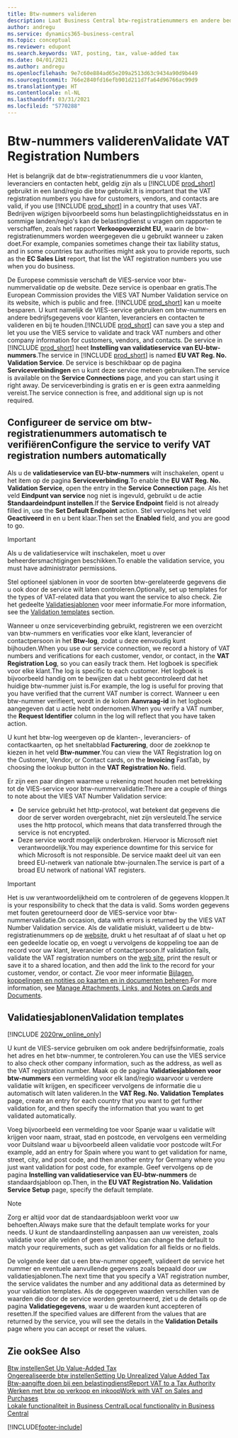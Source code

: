 ```yaml
---
title: Btw-nummers valideren
description: Laat Business Central btw-registratienummers en andere bedrijfsinformatie voor uw contacten, klanten en leveranciers valideren, op basis van de VIES btw-nummervalidatieservice van de Europese Unie.
author: andregu
ms.service: dynamics365-business-central
ms.topic: conceptual
ms.reviewer: edupont
ms.search.keywords: VAT, posting, tax, value-added tax
ms.date: 04/01/2021
ms.author: andregu
ms.openlocfilehash: 9e7c60e884ad65e209a2513d63c9434a90d9b449
ms.sourcegitcommit: 766e2840fd16efb901d211d7fa64d96766ac99d9
ms.translationtype: HT
ms.contentlocale: nl-NL
ms.lasthandoff: 03/31/2021
ms.locfileid: "5770288"
---
```

# <a name="validate-vat-registration-numbers"></a><span data-ttu-id="fec79-103">Btw-nummers valideren</span><span class="sxs-lookup"><span data-stu-id="fec79-103">Validate VAT Registration Numbers</span></span>

<span data-ttu-id="fec79-104">Het is belangrijk dat de btw-registratienummers die u voor klanten, leveranciers en contacten hebt, geldig zijn als u [!INCLUDE [prod_short](includes/prod_short.md)] gebruikt in een land/regio die btw gebruikt.</span><span class="sxs-lookup"><span data-stu-id="fec79-104">It is important that the VAT registration numbers you have for customers, vendors, and contacts are valid, if you use [!INCLUDE [prod_short](includes/prod_short.md)] in a country that uses VAT.</span></span> <span data-ttu-id="fec79-105">Bedrijven wijzigen bijvoorbeeld soms hun belastingplichtigheidsstatus en in sommige landen/regio's kan de belastingdienst u vragen om rapporten te verschaffen, zoals het rapport **Verkoopoverzicht EU**, waarin de btw-registratienummers worden weergegeven die u gebruikt wanneer u zaken doet.</span><span class="sxs-lookup"><span data-stu-id="fec79-105">For example, companies sometimes change their tax liability status, and in some countries tax authorities might ask you to provide reports, such as the **EC Sales List** report, that list the VAT registration numbers you use when you do business.</span></span>

<span data-ttu-id="fec79-106">De Europese commissie verschaft de VIES-service voor btw-nummervalidatie op de website. Deze service is openbaar en gratis.</span><span class="sxs-lookup"><span data-stu-id="fec79-106">The European Commission provides the VIES VAT Number Validation service on its website, which is public and free.</span></span> <span data-ttu-id="fec79-107">[!INCLUDE [prod_short](includes/prod_short.md)] kan u moeite besparen. U kunt namelijk de VIES-service gebruiken om btw-nummers en andere bedrijfsgegevens voor klanten, leveranciers en contacten te valideren en bij te houden.</span><span class="sxs-lookup"><span data-stu-id="fec79-107">[!INCLUDE [prod_short](includes/prod_short.md)] can save you a step and let you use the VIES service to validate and track VAT numbers and other company information for customers, vendors, and contacts.</span></span> <span data-ttu-id="fec79-108">De service in [!INCLUDE [prod_short](includes/prod_short.md)] heet **Instelling van validatieservice van EU-btw-nummers**.</span><span class="sxs-lookup"><span data-stu-id="fec79-108">The service in [!INCLUDE [prod_short](includes/prod_short.md)] is named **EU VAT Reg. No. Validation Service**.</span></span> <span data-ttu-id="fec79-109">De service is beschikbaar op de pagina **Serviceverbindingen** en u kunt deze service meteen gebruiken.</span><span class="sxs-lookup"><span data-stu-id="fec79-109">The service is available on the **Service Connections** page, and you can start using it right away.</span></span> <span data-ttu-id="fec79-110">De serviceverbinding is gratis en er is geen extra aanmelding vereist.</span><span class="sxs-lookup"><span data-stu-id="fec79-110">The service connection is free, and additional sign up is not required.</span></span>

## <a name="configure-the-service-to-verify-vat-registration-numbers-automatically"></a><span data-ttu-id="fec79-111">Configureer de service om btw-registratienummers automatisch te verifiëren</span><span class="sxs-lookup"><span data-stu-id="fec79-111">Configure the service to verify VAT registration numbers automatically</span></span>

<span data-ttu-id="fec79-112">Als u de **validatieservice van EU-btw-nummers** wilt inschakelen, opent u het item op de pagina **Serviceverbinding**.</span><span class="sxs-lookup"><span data-stu-id="fec79-112">To enable the **EU VAT Reg. No. Validation Service**, open the entry in the **Service Connection** page.</span></span> <span data-ttu-id="fec79-113">Als het veld **Eindpunt van service** nog niet is ingevuld, gebruikt u de actie **Standaardeindpunt instellen**.</span><span class="sxs-lookup"><span data-stu-id="fec79-113">If the **Service Endpoint** field is not already filled in, use the **Set Default Endpoint** action.</span></span> <span data-ttu-id="fec79-114">Stel vervolgens het veld **Geactiveerd** in en u bent klaar.</span><span class="sxs-lookup"><span data-stu-id="fec79-114">Then set the **Enabled** field, and you are good to go.</span></span>  

> [!IMPORTANT]
> <span data-ttu-id="fec79-115">Als u de validatieservice wilt inschakelen, moet u over beheerdersmachtigingen beschikken.</span><span class="sxs-lookup"><span data-stu-id="fec79-115">To enable the validation service, you must have administrator permissions.</span></span>

<span data-ttu-id="fec79-116">Stel optioneel sjablonen in voor de soorten btw-gerelateerde gegevens die u ook door de service wilt laten controleren.</span><span class="sxs-lookup"><span data-stu-id="fec79-116">Optionally, set up templates for the types of VAT-related data that you want the service to also check.</span></span> <span data-ttu-id="fec79-117">Zie het gedeelte [Validatiesjablonen](#validation-templates) voor meer informatie.</span><span class="sxs-lookup"><span data-stu-id="fec79-117">For more information, see the [Validation templates](#validation-templates) section.</span></span>

<span data-ttu-id="fec79-118">Wanneer u onze serviceverbinding gebruikt, registreren we een overzicht van btw-nummers en verificaties voor elke klant, leverancier of contactpersoon in het **Btw-log**, zodat u deze eenvoudig kunt bijhouden.</span><span class="sxs-lookup"><span data-stu-id="fec79-118">When you use our service connection, we record a history of VAT numbers and verifications for each customer, vendor, or contact, in the **VAT Registration Log**, so you can easily track them.</span></span> <span data-ttu-id="fec79-119">Het logboek is specifiek voor elke klant.</span><span class="sxs-lookup"><span data-stu-id="fec79-119">The log is specific to each customer.</span></span> <span data-ttu-id="fec79-120">Het logboek is bijvoorbeeld handig om te bewijzen dat u hebt gecontroleerd dat het huidige btw-nummer juist is.</span><span class="sxs-lookup"><span data-stu-id="fec79-120">For example, the log is useful for proving that you have verified that the current VAT number is correct.</span></span> <span data-ttu-id="fec79-121">Wanneer u een btw-nummer verifieert, wordt in de kolom **Aanvraag-id** in het logboek aangegeven dat u actie hebt ondernomen.</span><span class="sxs-lookup"><span data-stu-id="fec79-121">When you verify a VAT number, the **Request Identifier** column in the log will reflect that you have taken action.</span></span>

<span data-ttu-id="fec79-122">U kunt het btw-log weergeven op de klanten-, leveranciers- of contactkaarten, op het sneltabblad **Facturering**, door de zoekknop te kiezen in het veld **Btw-nummer**.</span><span class="sxs-lookup"><span data-stu-id="fec79-122">You can view the VAT Registration log on the Customer, Vendor, or Contact cards, on the **Invoicing** FastTab, by choosing the lookup button in the **VAT Registration No.** field.</span></span>  

<span data-ttu-id="fec79-123">Er zijn een paar dingen waarmee u rekening moet houden met betrekking tot de VIES-service voor btw-nummervalidatie:</span><span class="sxs-lookup"><span data-stu-id="fec79-123">There are a couple of things to note about the VIES VAT Number Validation service:</span></span>

* <span data-ttu-id="fec79-124">De service gebruikt het http-protocol, wat betekent dat gegevens die door de server worden overgebracht, niet zijn versleuteld.</span><span class="sxs-lookup"><span data-stu-id="fec79-124">The service uses the http protocol, which means that data transferred through the service is not encrypted.</span></span>  
* <span data-ttu-id="fec79-125">Deze service wordt mogelijk onderbroken. Hiervoor is Microsoft niet verantwoordelijk.</span><span class="sxs-lookup"><span data-stu-id="fec79-125">You may experience downtime for this service for which Microsoft is not responsible.</span></span> <span data-ttu-id="fec79-126">De service maakt deel uit van een breed EU-netwerk van nationale btw-journalen.</span><span class="sxs-lookup"><span data-stu-id="fec79-126">The service is part of a broad EU network of national VAT registers.</span></span>

> [!IMPORTANT]
> <span data-ttu-id="fec79-127">Het is uw verantwoordelijkheid om te controleren of de gegevens kloppen.</span><span class="sxs-lookup"><span data-stu-id="fec79-127">It is your responsibility to check that the data is valid.</span></span> <span data-ttu-id="fec79-128">Soms worden gegevens met fouten geretourneerd door de VIES-service voor btw-nummervalidatie.</span><span class="sxs-lookup"><span data-stu-id="fec79-128">On occasion, data with errors is returned by the VIES VAT Number Validation service.</span></span> <span data-ttu-id="fec79-129">Als de validatie mislukt, valideert u de btw-registratienummers op de [website](https://ec.europa.eu/taxation_customs/vies/), drukt u het resultaat af of slaat u het op een gedeelde locatie op, en voegt u vervolgens de koppeling toe aan de record voor uw klant, leverancier of contactpersoon.</span><span class="sxs-lookup"><span data-stu-id="fec79-129">If validation fails, validate the VAT registration numbers on the [web site](https://ec.europa.eu/taxation_customs/vies/), print the result or save it to a shared location, and then add the link to the record for your customer, vendor, or contact.</span></span> <span data-ttu-id="fec79-130">Zie voor meer informatie [Bijlagen, koppelingen en notities op kaarten en in documenten beheren](ui-how-add-link-to-record.md).</span><span class="sxs-lookup"><span data-stu-id="fec79-130">For more information, see [Manage Attachments, Links, and Notes on Cards and Documents](ui-how-add-link-to-record.md).</span></span>

## <a name="validation-templates"></a><span data-ttu-id="fec79-131">Validatiesjablonen</span><span class="sxs-lookup"><span data-stu-id="fec79-131">Validation templates</span></span>

[!INCLUDE [2020rw_online_only](includes/2020rw_online_only.md)]

<span data-ttu-id="fec79-132">U kunt de VIES-service gebruiken om ook andere bedrijfsinformatie, zoals het adres en het btw-nummer, te controleren.</span><span class="sxs-lookup"><span data-stu-id="fec79-132">You can use the VIES service to also check other company information, such as the address, as well as the VAT registration number.</span></span> <span data-ttu-id="fec79-133">Maak op de pagina **Validatiesjablonen voor btw-nummers** een vermelding voor elk land/regio waarvoor u verdere validatie wilt krijgen, en specificeer vervolgens de informatie die u automatisch wilt laten valideren.</span><span class="sxs-lookup"><span data-stu-id="fec79-133">In the **VAT Reg. No. Validation Templates** page, create an entry for each country that you want to get further validation for, and then specify the information that you want to get validated automatically.</span></span>  

<span data-ttu-id="fec79-134">Voeg bijvoorbeeld een vermelding toe voor Spanje waar u validatie wilt krijgen voor naam, straat, stad en postcode, en vervolgens een vermelding voor Duitsland waar u bijvoorbeeld alleen validatie voor postcode wilt.</span><span class="sxs-lookup"><span data-stu-id="fec79-134">For example, add an entry for Spain where you want to get validation for name, street, city, and post code, and then another entry for Germany where you just want validation for post code, for example.</span></span> <span data-ttu-id="fec79-135">Geef vervolgens op de pagina **Instelling van validatieservice van EU-btw-nummers** de standaardsjabloon op.</span><span class="sxs-lookup"><span data-stu-id="fec79-135">Then, in the **EU VAT Registration No. Validation Service Setup** page, specify the default template.</span></span>  

> [!NOTE]
> <span data-ttu-id="fec79-136">Zorg er altijd voor dat de standaardsjabloon werkt voor uw behoeften.</span><span class="sxs-lookup"><span data-stu-id="fec79-136">Always make sure that the default template works for your needs.</span></span> <span data-ttu-id="fec79-137">U kunt de standaardinstelling aanpassen aan uw vereisten, zoals validatie voor alle velden of geen velden.</span><span class="sxs-lookup"><span data-stu-id="fec79-137">You can change the default to match your requirements, such as get validation for all fields or no fields.</span></span>

<span data-ttu-id="fec79-138">De volgende keer dat u een btw-nummer opgeeft, valideert de service het nummer en eventuele aanvullende gegevens zoals bepaald door uw validatiesjablonen.</span><span class="sxs-lookup"><span data-stu-id="fec79-138">The next time that you specify a VAT registration number, the service validates the number and any additional data as determined by your validation templates.</span></span> <span data-ttu-id="fec79-139">Als de opgegeven waarden verschillen van de waarden die door de service worden geretourneerd, ziet u de details op de pagina **Validatiegegevens**, waar u de waarden kunt accepteren of resetten.</span><span class="sxs-lookup"><span data-stu-id="fec79-139">If the specified values are different from the values that are returned by the service, you will see the details in the **Validation Details** page where you can accept or reset the values.</span></span>  

## <a name="see-also"></a><span data-ttu-id="fec79-140">Zie ook</span><span class="sxs-lookup"><span data-stu-id="fec79-140">See Also</span></span>

[<span data-ttu-id="fec79-141">Btw instellen</span><span class="sxs-lookup"><span data-stu-id="fec79-141">Set Up Value-Added Tax</span></span>](finance-setup-vat.md)  
[<span data-ttu-id="fec79-142">Ongerealiseerde btw instellen</span><span class="sxs-lookup"><span data-stu-id="fec79-142">Setting Up Unrealized Value Added Tax</span></span>](finance-setup-unrealized-vat.md)  
[<span data-ttu-id="fec79-143">Btw-aangifte doen bij een belastingdienst</span><span class="sxs-lookup"><span data-stu-id="fec79-143">Report VAT to a Tax Authority</span></span>](finance-how-report-vat.md)  
[<span data-ttu-id="fec79-144">Werken met btw op verkoop en inkoop</span><span class="sxs-lookup"><span data-stu-id="fec79-144">Work with VAT on Sales and Purchases</span></span>](finance-work-with-vat.md)  
[<span data-ttu-id="fec79-145">Lokale functionaliteit in Business Central</span><span class="sxs-lookup"><span data-stu-id="fec79-145">Local functionality in Business Central</span></span>](about-localization.md)  


[!INCLUDE[footer-include](includes/footer-banner.md)]
